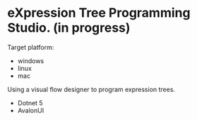 # eXpression Tree Programming Studio.  (in progress)

Target platform:
- windows
- linux
- mac

Using a visual flow designer to program expression trees.
- Dotnet 5
- AvalonUI

